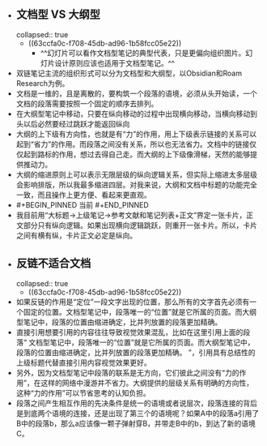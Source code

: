 - ## 文档型 VS 大纲型
  collapsed:: true
	- ((63ccfa0c-f708-45db-ad96-1b58fcc05e22))
		- ^^幻灯片可以看作文档型笔记的典型代表，只是更偏向组织图片。幻灯片设计原则应该也适用于文档型笔记。^^
- 双链笔记主流的组织形式可以分为文档型和大纲型，以Obsidian和Roam Research为例。
- 文档是一维的，且是离散的，要构筑一个段落的语境，必须从头开始读，一个文档的段落需要按照一个固定的顺序去排列。
- 在大纲型笔记中移动，只要在纵向移动的过程中出现横向移动，当横向移动到头以后必然要经过跳跃才能返回纵向
- 大纲的上下级有方向性，也就是有“力”的作用，用上下级表示链接的关系可以起到“省力”的作用。而段落之间没有关系，所以也无法省力。文档中的链接仅仅起到路标的作用，想过去得自己走。而大纲的上下级像滑梯，天然的能够提供推动力。
- 大纲的缩进原则上可以表示无限层级的纵向逻辑关系，但实际上缩进太多层级会影响排版，所以我最多缩进四层。对我来说，大纲和文档中标题的功能完全一致，而且操作上更方便、看起来更直观。
- #+BEGIN_PINNED
  当前
  #+END_PINNED
- 我目前用“大标题->上级笔记->参考文献和笔记列表+正文”界定一张卡片，正文部分只有纵向逻辑。如果出现横向逻辑跳跃，则重开一张卡片。所以，卡片之间有横有纵，卡片正文必定是纵向。
- ## 反链不适合文档
  collapsed:: true
	- ((63ccfa0c-f708-45db-ad96-1b58fcc05e22))
- 如果反链的作用是“定位”一段文字出现的位置，那么所有的文字首先必须有一个固定的位置。文档型笔记中，段落唯一的“位置”就是它所属的页面。而大纲型笔记中，段落的位置由缩进确定，比并列放置的段落更加精确。
- 直接引用想要引用的内容往往导致视觉效果混乱，比如在这里引用上面的段落“ 文档型笔记中，段落唯一的“位置”就是它所属的页面。而大纲型笔记中，段落的位置由缩进确定，比并列放置的段落更加精确。 ”，引用具有总结性的上级标题代替直接引用内容视觉效果更好。
- 另外，因为文档型笔记中段落的联系是无方向，它们彼此之间没有“力的作用”，在这样的网络中漫游并不省力。大纲提供的层级关系有明确的方向性，这种“力的作用”可以节省思考的认知负担。
- 段落之间产生相互作用的先决条件是统一的语境或者说层次，段落连接的背后是到底两个语境的连接，还是出现了第三个的语境呢？如果A中的段落a引用了B中的段落b，那么a应该像一颗子弹射穿B，并带走B中的b，到达了新的语境C。